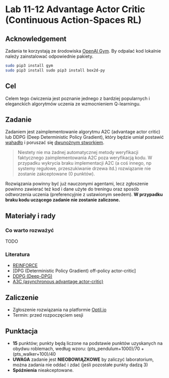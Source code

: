 # Lab 11-12 Advantage Actor Critic (Continuous Action-Spaces RL)

## Acknowledgement
Zadania te korzystają ze środowiska [OpenAI Gym](https://gym.openai.com). By odpalać kod lokalnie należy zainstalować odpowiednie pakiety.
```bash
sudo pip3 install gym
sudo pip3 install sudo pip3 install box2d-py

```

## Cel
Celem tego ćwiczenia jest poznanie jednego z bardziej popularnych i eleganckich algorytmów uczenia ze wzmocnieniem Q-learningu. 

## Zadanie
Zadaniem jest zaimplementowanie algorytmu A2C (advantage actor critic) lub DDPG (Deep Deterministic Policy Gradient), który będzie umiał postawić [wahadło](https://gym.openai.com/envs/Pendulum-v0/) i poruszać się [dwunożnym stworkiem](https://gym.openai.com/envs/BipedalWalker-v2). 

> Niestety nie ma żadnej automatycznej metody weryfikacji faktycznego zaimplementowania A2C poza weryfikacją kodu. W przypadku wykrycia braku implementacji A2C (a coś innego, np systemy regułowe, przeszukiwanie drzewa itd.) rozwiązanie nie zostanie zakceptowane (0 punktów).

Rozwiązania powinny być już nauczonymi agentami, lecz zgłoszenie powinno zawierać też kod i dane użyte do treningu oraz sposób odtworzenia uczenia (preferencyjnie z ustawionym seedem). **W przypadku braku kodu uczącego zadanie nie zostanie zaliczone.**

## Materiały i rady

### Co warto rozważyć
TODO

### Literatura
* [REINFORCE](http://incompleteideas.net/sutton/williams-92.pdf)
* [DPG (Deterministic Policy Gradient) off-policy actor-critic]
* [DDPG (Deep-DPG)](https://arxiv.org/abs/1509.02971)
* [A3C (asynchronous advantage actor-critic)](https://arxiv.org/pdf/1602.01783.pdf)

## Zaliczenie
* Zgłoszenie rozwiązania na platformie [Optil.io](https://www.optil.io/optilion/problem/3170)
* Termin: przed rozpoczęciem sesji 

## Punktacja
* **15** punktów; punkty będą liczone na podstawie punktów uzyskanych na obydwu roblemach, według wzoru: (pts_pendulum+1000)/70 + (pts_walker+100)/40
* **UWAGA** zadanie jest **NIEOBOWIĄZKOWE** by zaliczyć laboratorium, można zadania nie oddać i zdać (jeśli pozostałe punkty dadzą 3)
* **Spóźnienia** nieakceptowane.
